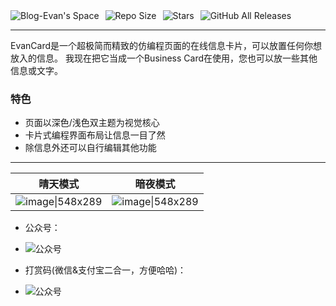 <div style="display: flex; align-items: center; gap: 10px;">
    <a href="https://evan.xin" target="_blank">
        <img src="https://img.shields.io/badge/Blog-Evan's%20Space-black?logo=blog&color=red&style=flat" alt="Blog-Evan's Space" style="display: inline-block;">
    </a>
    <a href="https://github.com/EvanCard/EvanMi" target="_blank">
        <img src="https://img.shields.io/github/repo-size/EvanTop/EvanCard?style=flat" alt="Repo Size" style="display: inline-block;">
    </a>
    <a href="https://github.com/EvanTop/EvanCard/stargazers" target="_blank">
        <img src="https://img.shields.io/github/stars/EvanTop/EvanCard?style=flat" alt="Stars" style="display: inline-block;">
    </a>
    <a href="https://github.com/EvanTop/EvanCard/releases" target="_blank">
        <img src="https://img.shields.io/github/downloads/EvanTop/EvanCard/total?style=flat" alt="GitHub All Releases" style="display: inline-block;">
    </a>
</div>

---

EvanCard是一个超极简而精致的仿编程页面的在线信息卡片，可以放置任何你想放入的信息。
我现在把它当成一个Business Card在使用，您也可以放一些其他信息或文字。

### 特色
- 页面以深色/浅色双主题为视觉核心
- 卡片式编程界面布局让信息一目了然
- 除信息外还可以自行编辑其他功能

---

|晴天模式 | 暗夜模式|
|--- | ---|
|![image\|548x289](https://i.imgur.com/lqkWUkr.png)  | ![image\|548x289](https://i.imgur.com/rMprdTE.png)|


- 公众号：
- ![公众号](https://www.evan.xin/wp-content/uploads/2025/04/111.png)

- 打赏码(微信&支付宝二合一，方便哈哈)：
- ![公众号](https://www.evan.xin/wp-content/uploads/2025/05/wechat-alipay.png)
